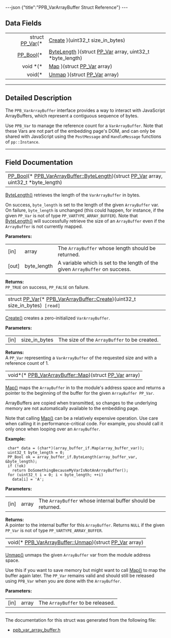 ---json {"title":"PPB\_VarArrayBuffer Struct Reference"} ---

Data Fields
-----------

<table><tbody><tr class="odd"><td style="text-align: right;">struct <a href="/docs/native-client/pepper_dev/c/struct_p_p___var/" class="el">PP_Var</a>(* </td><td><a href="/docs/native-client/pepper_dev/c/struct_p_p_b___var_array_buffer__1__0#a348f1470a2fc6cba9d430d0544e84225" class="el">Create</a> )(uint32_t size_in_bytes)</td></tr><tr class="even"><td style="text-align: right;"><a href="/docs/native-client/pepper_dev/c/group___enums#ga4f272d99be14aacafe08dfd4ef830918" class="el">PP_Bool</a>(* </td><td><a href="/docs/native-client/pepper_dev/c/struct_p_p_b___var_array_buffer__1__0#a0ad6305942f991daa6dfe3b579931ea1" class="el">ByteLength</a> )(struct <a href="/docs/native-client/pepper_dev/c/struct_p_p___var/" class="el">PP_Var</a> array, uint32_t *byte_length)</td></tr><tr class="odd"><td style="text-align: right;">void *(* </td><td><a href="/docs/native-client/pepper_dev/c/struct_p_p_b___var_array_buffer__1__0#a4c7c25b939f56de64fa3f6f906a7da8c" class="el">Map</a> )(struct <a href="/docs/native-client/pepper_dev/c/struct_p_p___var/" class="el">PP_Var</a> array)</td></tr><tr class="even"><td style="text-align: right;">void(* </td><td><a href="/docs/native-client/pepper_dev/c/struct_p_p_b___var_array_buffer__1__0#ac841a12b7eb93dd05bd2b864920e22a7" class="el">Unmap</a> )(struct <a href="/docs/native-client/pepper_dev/c/struct_p_p___var/" class="el">PP_Var</a> array)</td></tr></tbody></table>

------------------------------------------------------------------------

<span id="details" class="anchor" style="margin: 0;"></span>

Detailed Description
--------------------

The `PPB_VarArrayBuffer` interface provides a way to interact with JavaScript ArrayBuffers, which represent a contiguous sequence of bytes.

Use `PPB_Var` to manage the reference count for a `VarArrayBuffer`. Note that these Vars are not part of the embedding page's DOM, and can only be shared with JavaScript using the `PostMessage` and `HandleMessage` functions of `pp::Instance`.

------------------------------------------------------------------------

Field Documentation
-------------------

<span id="a0ad6305942f991daa6dfe3b579931ea1" class="anchor" style="margin: 0;"></span>

<table><tbody><tr class="odd"><td><a href="/docs/native-client/pepper_dev/c/group___enums#ga4f272d99be14aacafe08dfd4ef830918" class="el">PP_Bool</a>(* <a href="/docs/native-client/pepper_dev/c/struct_p_p_b___var_array_buffer__1__0#a0ad6305942f991daa6dfe3b579931ea1" class="el">PPB_VarArrayBuffer::ByteLength</a>)(struct <a href="/docs/native-client/pepper_dev/c/struct_p_p___var/" class="el">PP_Var</a> array, uint32_t *byte_length)</td></tr></tbody></table>

<a href="/docs/native-client/pepper_dev/c/struct_p_p_b___var_array_buffer__1__0#a0ad6305942f991daa6dfe3b579931ea1" class="el" title="ByteLength() retrieves the length of the VarArrayBuffer in bytes.">ByteLength()</a> retrieves the length of the `VarArrayBuffer` in bytes.

On success, `byte_length` is set to the length of the given `ArrayBuffer` var. On failure, `byte_length` is unchanged (this could happen, for instance, if the given `PP_Var` is not of type `PP_VARTYPE_ARRAY_BUFFER`). Note that <a href="/docs/native-client/pepper_dev/c/struct_p_p_b___var_array_buffer__1__0#a0ad6305942f991daa6dfe3b579931ea1" class="el" title="ByteLength() retrieves the length of the VarArrayBuffer in bytes.">ByteLength()</a> will successfully retrieve the size of an `ArrayBuffer` even if the `ArrayBuffer` is not currently mapped.

**Parameters:**  
<table><tbody><tr class="odd"><td>[in]</td><td>array</td><td>The <code>ArrayBuffer</code> whose length should be returned.</td></tr><tr class="even"><td>[out]</td><td>byte_length</td><td>A variable which is set to the length of the given <code>ArrayBuffer</code> on success.</td></tr></tbody></table>

<!-- -->

**Returns:**  
`PP_TRUE` on success, `PP_FALSE` on failure.

<span id="a348f1470a2fc6cba9d430d0544e84225" class="anchor" style="margin: 0;"></span>

<table><tbody><tr class="odd"><td>struct <a href="/docs/native-client/pepper_dev/c/struct_p_p___var/" class="el">PP_Var</a>(* <a href="/docs/native-client/pepper_dev/c/struct_p_p_b___var_array_buffer__1__0#a348f1470a2fc6cba9d430d0544e84225" class="el">PPB_VarArrayBuffer::Create</a>)(uint32_t size_in_bytes)<code> [read]</code></td></tr></tbody></table>

<a href="/docs/native-client/pepper_dev/c/struct_p_p_b___var_array_buffer__1__0#a348f1470a2fc6cba9d430d0544e84225" class="el" title="Create() creates a zero-initialized VarArrayBuffer.">Create()</a> creates a zero-initialized `VarArrayBuffer`.

**Parameters:**  
<table><tbody><tr class="odd"><td>[in]</td><td>size_in_bytes</td><td>The size of the <code>ArrayBuffer</code> to be created.</td></tr></tbody></table>

<!-- -->

**Returns:**  
A `PP_Var` representing a `VarArrayBuffer` of the requested size and with a reference count of 1.

<span id="a4c7c25b939f56de64fa3f6f906a7da8c" class="anchor" style="margin: 0;"></span>

<table><tbody><tr class="odd"><td>void*(* <a href="/docs/native-client/pepper_dev/c/struct_p_p_b___var_array_buffer__1__0#a4c7c25b939f56de64fa3f6f906a7da8c" class="el">PPB_VarArrayBuffer::Map</a>)(struct <a href="/docs/native-client/pepper_dev/c/struct_p_p___var/" class="el">PP_Var</a> array)</td></tr></tbody></table>

<a href="/docs/native-client/pepper_dev/c/struct_p_p_b___var_array_buffer__1__0#a4c7c25b939f56de64fa3f6f906a7da8c" class="el" title="Map() maps the ArrayBuffer in to the module&#39;s address space and returns a pointer to the beginning of...">Map()</a> maps the `ArrayBuffer` in to the module's address space and returns a pointer to the beginning of the buffer for the given `ArrayBuffer PP_Var`.

ArrayBuffers are copied when transmitted, so changes to the underlying memory are not automatically available to the embedding page.

Note that calling <a href="/docs/native-client/pepper_dev/c/struct_p_p_b___var_array_buffer__1__0#a4c7c25b939f56de64fa3f6f906a7da8c" class="el" title="Map() maps the ArrayBuffer in to the module&#39;s address space and returns a pointer to the beginning of...">Map()</a> can be a relatively expensive operation. Use care when calling it in performance-critical code. For example, you should call it only once when looping over an `ArrayBuffer`.

**Example:**

     char* data = (char*)(array_buffer_if.Map(array_buffer_var));
     uint32_t byte_length = 0;
     PP_Bool ok = array_buffer_if.ByteLength(array_buffer_var, &byte_length);
     if (!ok)
       return DoSomethingBecauseMyVarIsNotAnArrayBuffer();
     for (uint32_t i = 0; i < byte_length; ++i)
       data[i] = 'A';

**Parameters:**  
<table><tbody><tr class="odd"><td>[in]</td><td>array</td><td>The <code>ArrayBuffer</code> whose internal buffer should be returned.</td></tr></tbody></table>

<!-- -->

**Returns:**  
A pointer to the internal buffer for this `ArrayBuffer`. Returns `NULL` if the given `PP_Var` is not of type `PP_VARTYPE_ARRAY_BUFFER`.

<span id="ac841a12b7eb93dd05bd2b864920e22a7" class="anchor" style="margin: 0;"></span>

<table><tbody><tr class="odd"><td>void(* <a href="/docs/native-client/pepper_dev/c/struct_p_p_b___var_array_buffer__1__0#ac841a12b7eb93dd05bd2b864920e22a7" class="el">PPB_VarArrayBuffer::Unmap</a>)(struct <a href="/docs/native-client/pepper_dev/c/struct_p_p___var/" class="el">PP_Var</a> array)</td></tr></tbody></table>

<a href="/docs/native-client/pepper_dev/c/struct_p_p_b___var_array_buffer__1__0#ac841a12b7eb93dd05bd2b864920e22a7" class="el" title="Unmap() unmaps the given ArrayBuffer var from the module address space.">Unmap()</a> unmaps the given `ArrayBuffer` var from the module address space.

Use this if you want to save memory but might want to call <a href="/docs/native-client/pepper_dev/c/struct_p_p_b___var_array_buffer__1__0#a4c7c25b939f56de64fa3f6f906a7da8c" class="el" title="Map() maps the ArrayBuffer in to the module&#39;s address space and returns a pointer to the beginning of...">Map()</a> to map the buffer again later. The `PP_Var` remains valid and should still be released using `PPB_Var` when you are done with the `ArrayBuffer`.

**Parameters:**  
<table><tbody><tr class="odd"><td>[in]</td><td>array</td><td>The <code>ArrayBuffer</code> to be released.</td></tr></tbody></table>

------------------------------------------------------------------------

The documentation for this struct was generated from the following file:

-   <a href="/docs/native-client/pepper_dev/c/ppb__var__array__buffer_8h/" class="el">ppb_var_array_buffer.h</a>
